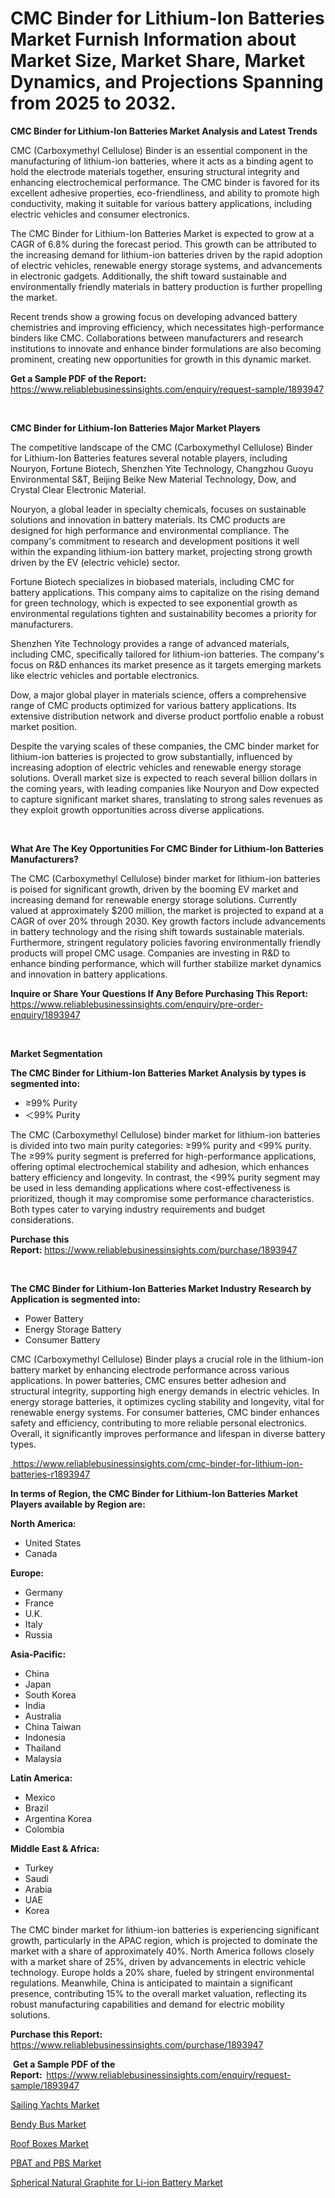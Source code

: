 <p><h1>CMC Binder for Lithium-Ion Batteries Market Furnish Information about Market Size, Market Share, Market Dynamics, and Projections Spanning from 2025 to 2032.</h1></p><p><strong>CMC Binder for Lithium-Ion Batteries Market Analysis and Latest Trends</strong></p>
<p><p>CMC (Carboxymethyl Cellulose) Binder is an essential component in the manufacturing of lithium-ion batteries, where it acts as a binding agent to hold the electrode materials together, ensuring structural integrity and enhancing electrochemical performance. The CMC binder is favored for its excellent adhesive properties, eco-friendliness, and ability to promote high conductivity, making it suitable for various battery applications, including electric vehicles and consumer electronics.</p><p>The CMC Binder for Lithium-Ion Batteries Market is expected to grow at a CAGR of 6.8% during the forecast period. This growth can be attributed to the increasing demand for lithium-ion batteries driven by the rapid adoption of electric vehicles, renewable energy storage systems, and advancements in electronic gadgets. Additionally, the shift toward sustainable and environmentally friendly materials in battery production is further propelling the market.</p><p>Recent trends show a growing focus on developing advanced battery chemistries and improving efficiency, which necessitates high-performance binders like CMC. Collaborations between manufacturers and research institutions to innovate and enhance binder formulations are also becoming prominent, creating new opportunities for growth in this dynamic market.</p></p>
<p><strong>Get a Sample PDF of the Report:&nbsp;</strong> <a href="https://www.reliablebusinessinsights.com/enquiry/request-sample/1893947?utm_campaign=1113&utm_medium=2&utm_source=Github&utm_content=ia&utm_term=04022025&utm_id=cmc-binder-for-lithium-ion-batteries">https://www.reliablebusinessinsights.com/enquiry/request-sample/1893947</a></p>
<p>&nbsp;</p>
<p><strong>CMC Binder for Lithium-Ion Batteries Major Market Players</strong></p>
<p><p>The competitive landscape of the CMC (Carboxymethyl Cellulose) Binder for Lithium-Ion Batteries features several notable players, including Nouryon, Fortune Biotech, Shenzhen Yite Technology, Changzhou Guoyu Environmental S&T, Beijing Beike New Material Technology, Dow, and Crystal Clear Electronic Material. </p><p>Nouryon, a global leader in specialty chemicals, focuses on sustainable solutions and innovation in battery materials. Its CMC products are designed for high performance and environmental compliance. The company's commitment to research and development positions it well within the expanding lithium-ion battery market, projecting strong growth driven by the EV (electric vehicle) sector.</p><p>Fortune Biotech specializes in biobased materials, including CMC for battery applications. This company aims to capitalize on the rising demand for green technology, which is expected to see exponential growth as environmental regulations tighten and sustainability becomes a priority for manufacturers.</p><p>Shenzhen Yite Technology provides a range of advanced materials, including CMC, specifically tailored for lithium-ion batteries. The company's focus on R&D enhances its market presence as it targets emerging markets like electric vehicles and portable electronics.</p><p>Dow, a major global player in materials science, offers a comprehensive range of CMC products optimized for various battery applications. Its extensive distribution network and diverse product portfolio enable a robust market position.</p><p>Despite the varying scales of these companies, the CMC binder market for lithium-ion batteries is projected to grow substantially, influenced by increasing adoption of electric vehicles and renewable energy storage solutions. Overall market size is expected to reach several billion dollars in the coming years, with leading companies like Nouryon and Dow expected to capture significant market shares, translating to strong sales revenues as they exploit growth opportunities across diverse applications.</p></p>
<p>&nbsp;</p>
<p><strong>What Are The Key Opportunities For CMC Binder for Lithium-Ion Batteries Manufacturers?</strong></p>
<p><p>The CMC (Carboxymethyl Cellulose) binder market for lithium-ion batteries is poised for significant growth, driven by the booming EV market and increasing demand for renewable energy storage solutions. Currently valued at approximately $200 million, the market is projected to expand at a CAGR of over 20% through 2030. Key growth factors include advancements in battery technology and the rising shift towards sustainable materials. Furthermore, stringent regulatory policies favoring environmentally friendly products will propel CMC usage. Companies are investing in R&D to enhance binding performance, which will further stabilize market dynamics and innovation in battery applications.</p></p>
<p><strong>Inquire or Share Your Questions If Any Before Purchasing This Report:</strong> <a href="https://www.reliablebusinessinsights.com/enquiry/pre-order-enquiry/1893947?utm_campaign=1113&utm_medium=2&utm_source=Github&utm_content=ia&utm_term=04022025&utm_id=cmc-binder-for-lithium-ion-batteries">https://www.reliablebusinessinsights.com/enquiry/pre-order-enquiry/1893947</a></p>
<p>&nbsp;</p>
<p><strong>Market Segmentation</strong></p>
<p><strong>The CMC Binder for Lithium-Ion Batteries Market Analysis by types is segmented into:</strong></p>
<p><ul><li>≥99% Purity</li><li>＜99% Purity</li></ul></p>
<p><p>The CMC (Carboxymethyl Cellulose) binder market for lithium-ion batteries is divided into two main purity categories: ≥99% purity and <99% purity. The ≥99% purity segment is preferred for high-performance applications, offering optimal electrochemical stability and adhesion, which enhances battery efficiency and longevity. In contrast, the <99% purity segment may be used in less demanding applications where cost-effectiveness is prioritized, though it may compromise some performance characteristics. Both types cater to varying industry requirements and budget considerations.</p></p>
<p><strong>Purchase this Report:&nbsp;</strong><a href="https://www.reliablebusinessinsights.com/purchase/1893947?utm_campaign=1113&utm_medium=2&utm_source=Github&utm_content=ia&utm_term=04022025&utm_id=cmc-binder-for-lithium-ion-batteries">https://www.reliablebusinessinsights.com/purchase/1893947</a></p>
<p>&nbsp;</p>
<p><strong>The CMC Binder for Lithium-Ion Batteries Market Industry Research by Application is segmented into:</strong></p>
<p><ul><li>Power Battery</li><li>Energy Storage Battery</li><li>Consumer Battery</li></ul></p>
<p><p>CMC (Carboxymethyl Cellulose) Binder plays a crucial role in the lithium-ion battery market by enhancing electrode performance across various applications. In power batteries, CMC ensures better adhesion and structural integrity, supporting high energy demands in electric vehicles. In energy storage batteries, it optimizes cycling stability and longevity, vital for renewable energy systems. For consumer batteries, CMC binder enhances safety and efficiency, contributing to more reliable personal electronics. Overall, it significantly improves performance and lifespan in diverse battery types.</p></p>
<p><a href="https://www.reliablebusinessinsights.com/cmc-binder-for-lithium-ion-batteries-r1893947?utm_campaign=1113&utm_medium=2&utm_source=Github&utm_content=ia&utm_term=04022025&utm_id=cmc-binder-for-lithium-ion-batteries">&nbsp;https://www.reliablebusinessinsights.com/cmc-binder-for-lithium-ion-batteries-r1893947</a></p>
<p><strong>In terms of Region, the CMC Binder for Lithium-Ion Batteries Market Players available by Region are:</strong></p>
<p>
    <p> <strong> North America: </strong>
        <ul>
            <li>United States</li>
            <li>Canada</li>
        </ul>
        </p> 
    <p> <strong> Europe: </strong>
        <ul>
            <li>Germany</li>
            <li>France</li>
            <li>U.K.</li>
            <li>Italy</li>
            <li>Russia</li>
        </ul>
        </p> 
    <p> <strong> Asia-Pacific: </strong>
        <ul>
            <li>China</li>
            <li>Japan</li>
            <li>South Korea</li>
            <li>India</li>
            <li>Australia</li>
            <li>China Taiwan</li>
            <li>Indonesia</li>
            <li>Thailand</li>
            <li>Malaysia</li>
        </ul>
        </p> 
    <p> <strong> Latin America: </strong>
        <ul>
            <li>Mexico</li>
            <li>Brazil</li>
            <li>Argentina Korea</li>
            <li>Colombia</li>
        </ul>
        </p> 
    <p> <strong> Middle East & Africa: </strong>
        <ul>
            <li>Turkey</li>
            <li>Saudi</li>
            <li>Arabia</li>
            <li>UAE</li>
            <li>Korea</li>
        </ul>
    </p>
    </p>
<p><p>The CMC binder market for lithium-ion batteries is experiencing significant growth, particularly in the APAC region, which is projected to dominate the market with a share of approximately 40%. North America follows closely with a market share of 25%, driven by advancements in electric vehicle technology. Europe holds a 20% share, fueled by stringent environmental regulations. Meanwhile, China is anticipated to maintain a significant presence, contributing 15% to the overall market valuation, reflecting its robust manufacturing capabilities and demand for electric mobility solutions.</p></p>
<p><strong>Purchase this Report: </strong><a href="https://www.reliablebusinessinsights.com/purchase/1893947?utm_campaign=1113&utm_medium=2&utm_source=Github&utm_content=ia&utm_term=04022025&utm_id=cmc-binder-for-lithium-ion-batteries">https://www.reliablebusinessinsights.com/purchase/1893947</a></p>
<p>&nbsp;<strong>Get a Sample PDF of the Report:&nbsp;&nbsp;</strong><a href="https://www.reliablebusinessinsights.com/enquiry/request-sample/1893947?utm_campaign=1113&utm_medium=2&utm_source=Github&utm_content=ia&utm_term=04022025&utm_id=cmc-binder-for-lithium-ion-batteries">https://www.reliablebusinessinsights.com/enquiry/request-sample/1893947</a></p>
<p><strong></strong></p>
<p><p><a href="https://www.linkedin.com/pulse/sailing-yachts-industry-insights-report-analyzing-market-2kj1f?utm_campaign=1113&utm_medium=2&utm_source=Github&utm_content=ia&utm_term=04022025&utm_id=cmc-binder-for-lithium-ion-batteries">Sailing Yachts Market</a></p><p><a href="https://www.linkedin.com/pulse/recent-bendy-bus-market-analysis-shows-size-growing-cagr-wyawf?utm_campaign=1113&utm_medium=2&utm_source=Github&utm_content=ia&utm_term=04022025&utm_id=cmc-binder-for-lithium-ion-batteries">Bendy Bus Market</a></p><p><a href="https://www.linkedin.com/pulse/roof-boxes-market-report-demographics-target-forecast-cagr-hp7hc?utm_campaign=1113&utm_medium=2&utm_source=Github&utm_content=ia&utm_term=04022025&utm_id=cmc-binder-for-lithium-ion-batteries">Roof Boxes Market</a></p><p><a href="https://github.com/katonmarti489/Market-Research-Report-List-1/blob/main/pbat-and-pbs-market.md?utm_campaign=1113&utm_medium=2&utm_source=Github&utm_content=ia&utm_term=04022025&utm_id=cmc-binder-for-lithium-ion-batteries">PBAT and PBS Market</a></p><p><a href="https://github.com/mshiradeth/Market-Research-Report-List-1/blob/main/spherical-natural-graphite-for-li-ion-battery-market.md?utm_campaign=1113&utm_medium=2&utm_source=Github&utm_content=ia&utm_term=04022025&utm_id=cmc-binder-for-lithium-ion-batteries">Spherical Natural Graphite for Li-ion Battery Market</a></p></p>